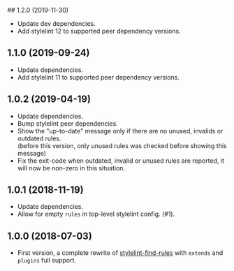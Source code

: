 ## 1.2.0 (2019-11-30)
- Update dev dependencies.
- Add stylelint 12 to supported peer dependency versions.

## 1.1.0 (2019-09-24)
- Update dependencies.
- Add stylelint 11 to supported peer dependency versions.

## 1.0.2 (2019-04-19)
- Update dependencies.
- Bump stylelint peer dependencies.
- Show the "up-to-date" message only if there are no unused, invalids or outdated rules.  
  (before this version, only unused rules was checked before showing this message)
- Fix the exit-code when outdated, invalid or unused rules are reported, it will now be non-zero in this situation.

## 1.0.1 (2018-11-19)
- Update dependencies.
- Allow for empty `rules` in top-level stylelint config. (#1).

## 1.0.0 (2018-07-03)
- First version, a complete rewrite of [stylelint-find-rules](https://github.com/alexilyaev/stylelint-find-rules) 
  with `extends` and `plugins` full support.
